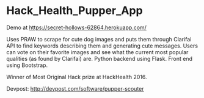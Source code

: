 # Hack_Health_Pupper_App

Demo at https://secret-hollows-62864.herokuapp.com/

Uses PRAW to scrape for cute dog images and puts them through Clarifai API to find keywords describing them and generating cute messages. Users can vote on their favorite images and see what the current most popular qualities (as found by Clarifai) are. Python backend using Flask. Front end using Bootstrap.

Winner of Most Original Hack prize at HackHealth 2016.

Devpost: http://devpost.com/software/pupper-scouter
